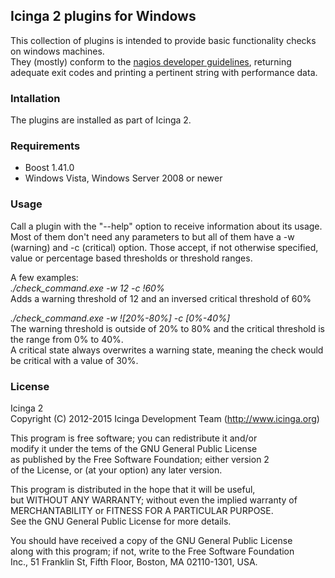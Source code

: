 ## Icinga 2 plugins for Windows

This collection of plugins is intended to provide basic functionality checks on windows machines.  
They (mostly) conform to the [nagios developer guidelines](https://nagios-plugins.org/doc/guidelines.html), 
returning adequate exit codes and printing a pertinent string with performance data.


### Intallation

The plugins are installed as part of Icinga 2.


### Requirements

- Boost 1.41.0
- Windows Vista, Windows Server 2008 or newer


### Usage

Call a plugin with the "--help" option to receive information about its usage.  
Most of them don't need any parameters to but all of them have a -w (warning) and -c (critical) option. 
Those accept, if not otherwise specified, value or percentage based thresholds or threshold ranges.  

A few examples:  
*./check_command.exe -w 12 -c !60%*  
Adds a warning threshold of 12 and an inversed critical threshold of 60%  

*./check_command.exe -w ![20%-80%] -c [0%-40%]*  
The warning threshold is outside of 20% to 80% and the critical threshold is the range from 0% to 40%.  
A critical state always overwrites a warning state, meaning the check would be critical with a value of 30%.


### License

Icinga 2  
Copyright (C) 2012-2015 Icinga Development Team (http://www.icinga.org)

This program is free software; you can redistribute it and/or  
modify it under the tems of the GNU General Public License  
as published by the Free Software Foundation; either version 2  
of the License, or (at your option) any later version.

This program is distributed in the hope that it will be useful,  
but WITHOUT ANY WARRANTY; without even the implied warranty of  
MERCHANTABILITY or FITNESS FOR A PARTICULAR PURPOSE.  
See the GNU General Public License for more details.

 You should have received a copy of the GNU General Public License  
 along with this program; if not, write to the Free Software Foundation  
 Inc., 51 Franklin St, Fifth Floor, Boston, MA 02110-1301, USA.
